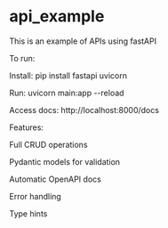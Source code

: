 # api_example

This is an example of APIs using fastAPI

To run:

Install: pip install fastapi uvicorn

Run: uvicorn main:app --reload

Access docs: http://localhost:8000/docs

Features:

Full CRUD operations

Pydantic models for validation

Automatic OpenAPI docs

Error handling

Type hints
